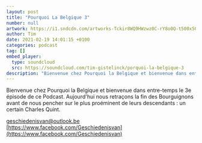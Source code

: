 ```yaml
---
layout: post
title: "Pourquoi La Belgique 3"
number: null
artwork: https://i1.sndcdn.com/artworks-Tckir8WQ9HWzwz0C-rY8o0Q-t500x500.jpg
author: Tim
date: 2021-02-19 14:01:15 +0100
categories: podcast
tag: []
embed_player:
  type: soundcloud
  src: https://soundcloud.com/tim-gistelinck/porquoi-la-belgique-3
description: "Bienvenue chez Pourquoi la Belgique et bienvenue dans entre-temps le 3e épisode de ce Podcast."
---
```

Bienvenue chez Pourquoi la Belgique et bienvenue dans entre-temps le 3e épisode de ce Podcast. Aujourd'hui nous retraçons la fin des Bourguignons avant de nous pencher sur le plus proéminent de leurs descendants : un certain Charles Quint.

geschiedenisvan@outlook.be
[https://www.facebook.com/Geschiedenisvan](https://www.facebook.com/Geschiedenisvan)
